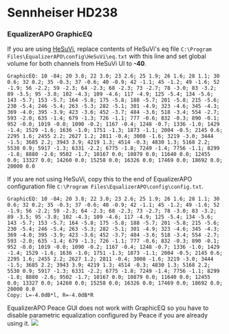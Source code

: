 # Sennheiser HD238
### EqualizerAPO GraphicEQ
If you are using [HeSuVi](https://sourceforge.net/projects/hesuvi/), replace contents of HeSuVi's eq file `C:\Program Files\EqualizerAPO\config\HeSuVi\eq.txt` with this line and set global volume for both channels from HeSuVi UI to **-40**.
```
GraphicEQ: 10 -84; 20 3.8; 22 3.0; 23 2.6; 25 1.9; 26 1.6; 28 1.1; 30 0.6; 32 0.2; 35 -0.3; 37 -0.6; 40 -0.9; 42 -1.1; 45 -1.2; 49 -1.6; 52 -1.9; 56 -2.2; 59 -2.3; 64 -2.3; 68 -2.3; 73 -2.7; 78 -3.0; 83 -3.2; 89 -3.5; 95 -3.8; 102 -4.3; 109 -4.6; 117 -4.9; 125 -5.4; 134 -5.6; 143 -5.7; 153 -5.7; 164 -5.8; 175 -5.8; 188 -5.7; 201 -5.8; 215 -5.6; 230 -5.4; 246 -5.4; 263 -5.3; 282 -5.1; 301 -4.9; 323 -4.6; 345 -4.3; 369 -4.0; 395 -3.9; 423 -3.6; 452 -3.7; 484 -3.6; 518 -3.4; 554 -2.7; 593 -2.0; 635 -1.4; 679 -1.3; 726 -1.1; 777 -0.6; 832 -0.3; 890 -0.1; 952 -0.0; 1019 -0.0; 1090 -0.2; 1167 -0.4; 1248 -0.7; 1336 -1.0; 1429 -1.4; 1529 -1.6; 1636 -1.0; 1751 -1.3; 1873 -1.1; 2004 -0.5; 2145 0.6; 2295 1.6; 2455 2.2; 2627 1.2; 2811 -0.4; 3008 -1.6; 3219 -3.0; 3444 -1.5; 3685 2.2; 3943 3.9; 4219 1.3; 4514 -0.3; 4830 1.3; 5168 2.2; 5530 0.9; 5917 -1.3; 6331 -2.2; 6775 -1.8; 7249 -1.4; 7756 -1.1; 8299 -1.8; 8880 -2.6; 9502 -1.7; 10167 0.0; 10879 0.0; 11640 0.0; 12455 0.0; 13327 0.0; 14260 0.0; 15258 0.0; 16326 0.0; 17469 0.0; 18692 0.0; 20000 0.0
```
If you are not using HeSuVi, copy this to the end of EqualizerAPO configuration file `C:\Program Files\EqualizerAPO\config\config.txt`.
```
GraphicEQ: 10 -84; 20 3.8; 22 3.0; 23 2.6; 25 1.9; 26 1.6; 28 1.1; 30 0.6; 32 0.2; 35 -0.3; 37 -0.6; 40 -0.9; 42 -1.1; 45 -1.2; 49 -1.6; 52 -1.9; 56 -2.2; 59 -2.3; 64 -2.3; 68 -2.3; 73 -2.7; 78 -3.0; 83 -3.2; 89 -3.5; 95 -3.8; 102 -4.3; 109 -4.6; 117 -4.9; 125 -5.4; 134 -5.6; 143 -5.7; 153 -5.7; 164 -5.8; 175 -5.8; 188 -5.7; 201 -5.8; 215 -5.6; 230 -5.4; 246 -5.4; 263 -5.3; 282 -5.1; 301 -4.9; 323 -4.6; 345 -4.3; 369 -4.0; 395 -3.9; 423 -3.6; 452 -3.7; 484 -3.6; 518 -3.4; 554 -2.7; 593 -2.0; 635 -1.4; 679 -1.3; 726 -1.1; 777 -0.6; 832 -0.3; 890 -0.1; 952 -0.0; 1019 -0.0; 1090 -0.2; 1167 -0.4; 1248 -0.7; 1336 -1.0; 1429 -1.4; 1529 -1.6; 1636 -1.0; 1751 -1.3; 1873 -1.1; 2004 -0.5; 2145 0.6; 2295 1.6; 2455 2.2; 2627 1.2; 2811 -0.4; 3008 -1.6; 3219 -3.0; 3444 -1.5; 3685 2.2; 3943 3.9; 4219 1.3; 4514 -0.3; 4830 1.3; 5168 2.2; 5530 0.9; 5917 -1.3; 6331 -2.2; 6775 -1.8; 7249 -1.4; 7756 -1.1; 8299 -1.8; 8880 -2.6; 9502 -1.7; 10167 0.0; 10879 0.0; 11640 0.0; 12455 0.0; 13327 0.0; 14260 0.0; 15258 0.0; 16326 0.0; 17469 0.0; 18692 0.0; 20000 0.0
Copy: L=-4.0dB*l, R=-4.0dB*R
```
EqualizerAPO Peace GUI does not work with GraphicEQ so you have to disable parametric equalization configured by Peace if you are already using it.
![](https://raw.githubusercontent.com/jaakkopasanen/AutoEq/master/results/Innerfidelity%202017/headphoncecom/onear/Sennheiser%20HD238/Sennheiser%20HD238.png)
